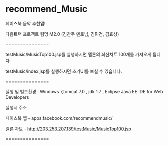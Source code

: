 recommend_Music
===============

페이스북 음악 추천앱!

다음트랙 프로젝트
팀명 M2.0 (김찬주 멘토님, 김민건, 김효상)

===============

testMusic/MusicTop100.jsp를 실행하시면 멜론의 최신차트 100개를 가져오게 됩니다.

testMusic/index.jsp를 실행하시면 초기UI를 보실 수 있습니다.

===============

실행 및 빌드환경 : Windows 7,tomcat 7.0 , jdk 1.7 , Eclipse Java EE IDE for Web Developers 


실행시 주소

페이스북 앱 - apps.facebook.com/recommendmusic/

멜론 차트 - http://203.253.207.139/testMusic/MusicTop100.jsp

===============
